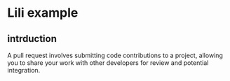 # Lili example

## intrduction

A pull request involves submitting code contributions to a project, allowing you to share your work with other developers for review and potential integration.